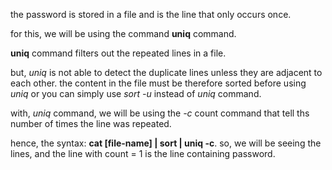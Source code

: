 the password is stored in a file and is the line that only occurs once.

for this, we will be using the command **uniq** command.

**uniq** command filters out the repeated lines in a file.

but, _uniq_ is not able to detect the duplicate lines unless they are adjacent to each other. 
the content in the file must be therefore sorted before using _uniq_ or you can simply use _sort -u_ instead of _uniq_ command. 

with, _uniq_ command, we will be using the _-c_ count command that tell ths number of times the line was repeated.

hence, the syntax: **cat [file-name] | sort | uniq -c**.
so, we will be seeing the lines, and the line with count = 1 is the line containing password.
